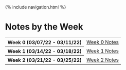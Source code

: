 {% include navigation.html %}

<h1> Notes by the Week </h1>

<table>
  <tr>
    <th>Week 0 (03/07/22 - 03/11/22)</th>
    <td><a href="https://alexd017.github.io/Tri3-IndivRepo/notes/week0">Week 0 Notes</a></td>
  </tr>
  <tr>
    <th>Week 1 (03/14/22 - 03/18/22)</th>
    <td><a href="https://alexd017.github.io/Tri3-IndivRepo/notes/week1">Week 1 Notes</a></td>
  </tr>
  <tr>
    <th>Week 2 (03/21/22 - 03/25/22)</th>
    <td><a href="https://alexd017.github.io/Tri3-IndivRepo/notes/week2">Week 2 Notes</a></td>
  </tr>
</table>

